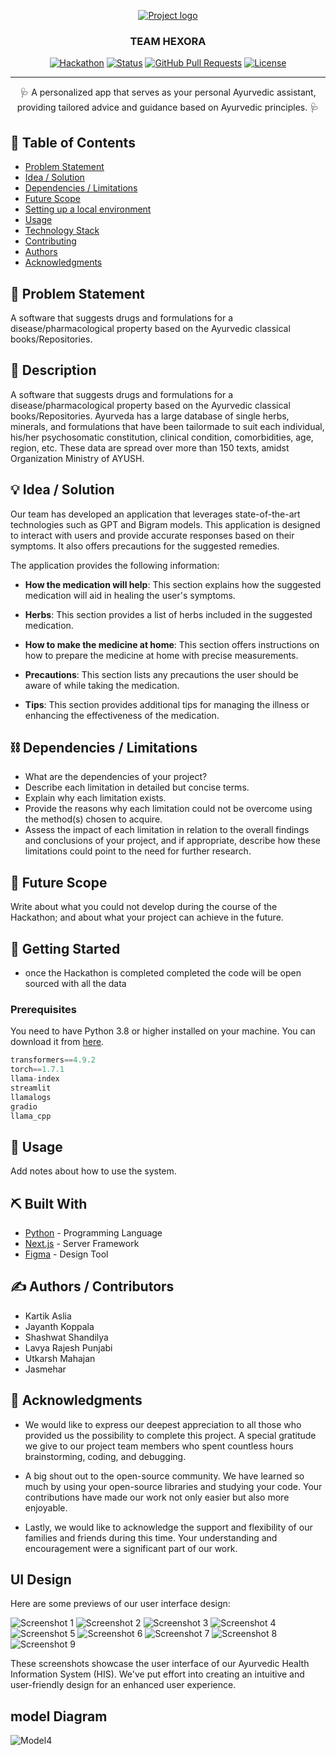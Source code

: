 <p align="center">
  <a href="" rel="noopener">
    <img src="https://i.imgur.com/AZ2iWek.png" alt="Project logo">
  </a>
</p>
<h3 align="center">TEAM HEXORA</h3>

<div align="center">

[![Hackathon](https://img.shields.io/badge/hackathon-name-orange.svg)](http://hackathon.url.com)
[![Status](https://img.shields.io/badge/status-active-success.svg)]()
[![GitHub Pull Requests](https://img.shields.io/github/issues-pr/kylelobo/The-Documentation-Compendium.svg)](https://github.com/kylelobo/The-Documentation-Compendium/pulls)
[![License](https://img.shields.io/badge/license-MIT-blue.svg)](LICENSE.md)

</div>

---

<p align="center"> 🩺 A personalized app that serves as your personal Ayurvedic assistant, providing tailored advice and guidance based on Ayurvedic principles. 🩺 </p>

## 📝 Table of Contents

- [Problem Statement](#problem_statement)
- [Idea / Solution](#idea)
- [Dependencies / Limitations](#limitations)
- [Future Scope](#future_scope)
- [Setting up a local environment](#getting_started)
- [Usage](#usage)
- [Technology Stack](#tech_stack)
- [Contributing](../CONTRIBUTING.md)
- [Authors](#authors)
- [Acknowledgments](#acknowledgments)

## 🧐 Problem Statement <a name="problem_statement"></a>

A software that suggests drugs and formulations for a disease/pharmacological property based on the Ayurvedic classical books/Repositories.

## 🧐 Description

A software that suggests drugs and formulations for a disease/pharmacological property based on the Ayurvedic classical books/Repositories. Ayurveda has a large database of single herbs, minerals, and formulations that have been tailormade to suit each individual, his/her psychosomatic constitution, clinical condition, comorbidities, age, region, etc. These data are spread over more than 150 texts, amidst Organization Ministry of AYUSH.

## 💡 Idea / Solution <a name="idea"></a>

Our team has developed an application that leverages state-of-the-art technologies such as GPT and Bigram models. This application is designed to interact with users and provide accurate responses based on their symptoms. It also offers precautions for the suggested remedies.

The application provides the following information:

- **How the medication will help**: This section explains how the suggested medication will aid in healing the user's symptoms.

- **Herbs**: This section provides a list of herbs included in the suggested medication.

- **How to make the medicine at home**: This section offers instructions on how to prepare the medicine at home with precise measurements.

- **Precautions**: This section lists any precautions the user should be aware of while taking the medication.

- **Tips**: This section provides additional tips for managing the illness or enhancing the effectiveness of the medication.

## ⛓️ Dependencies / Limitations <a name="limitations"></a>

- What are the dependencies of your project?
- Describe each limitation in detailed but concise terms.
- Explain why each limitation exists.
- Provide the reasons why each limitation could not be overcome using the method(s) chosen to acquire.
- Assess the impact of each limitation in relation to the overall findings and conclusions of your project, and if appropriate, describe how these limitations could point to the need for further research.

## 🚀 Future Scope <a name="future_scope"></a>

Write about what you could not develop during the course of the Hackathon; and about what your project can achieve in the future.

## 🏁 Getting Started <a name="getting_started"></a>

- once the Hackathon is completed completed the code will be open sourced with all the data 
### Prerequisites

You need to have Python 3.8 or higher installed on your machine. You can download it from [here](https://www.python.org/downloads/).

```python
transformers==4.9.2
torch==1.7.1
llama-index
streamlit
llamalogs
gradio
llama_cpp
```
## 🎈 Usage <a name="usage"></a>

Add notes about how to use the system.

## ⛏️ Built With <a name="tech_stack"></a>

- [Python](https://www.python.org/) - Programming Language
- [Next.js](https://nextjs.org/) - Server Framework
- [Figma](https://www.figma.com/) - Design Tool

## ✍️ Authors / Contributors <a name="authors"></a>
- Kartik Aslia
- Jayanth Koppala
- Shashwat Shandilya
- Lavya Rajesh Punjabi
- Utkarsh Mahajan
- Jasmehar

## 🎉 Acknowledgments <a name="acknowledgments"></a>

- We would like to express our deepest appreciation to all those who provided us the possibility to complete this project. A special gratitude we give to our project team members who spent countless hours brainstorming, coding, and debugging. 

- A big shout out to the open-source community. We have learned so much by using your open-source libraries and studying your code. Your contributions have made our work not only easier but also more enjoyable.

- Lastly, we would like to acknowledge the support and flexibility of our families and friends during this time. Your understanding and encouragement were a significant part of our work.
## UI Design 

Here are some previews of our user interface design:

![Screenshot 1](https://github.com/Skizzy-create/Ayurvedic_HIS/assets/116277022/3d8bc278-2c47-47da-851d-7a99f772b1a3)
![Screenshot 2](https://github.com/Skizzy-create/Ayurvedic_HIS/assets/116277022/468bd036-e030-46c7-816c-114fccb14489)
![Screenshot 3](https://github.com/Skizzy-create/Ayurvedic_HIS/assets/116277022/e7962daf-154a-4980-b54d-d448659b394b)
![Screenshot 4](https://github.com/Skizzy-create/Ayurvedic_HIS/assets/116277022/505f59f1-1f2a-431c-80b1-3a378ad35afb)
![Screenshot 5](https://github.com/Skizzy-create/Ayurvedic_HIS/assets/116277022/166d9717-b419-4d2d-acbc-c4d667b903e4)
![Screenshot 6](https://github.com/Skizzy-create/Ayurvedic_HIS/assets/116277022/c5acf7bd-e9d4-41a5-aa6c-9a1bcdfe6a40)
![Screenshot 7](https://github.com/Skizzy-create/Ayurvedic_HIS/assets/116277022/331ab2b5-e30d-4016-a576-cea63a99674e)
![Screenshot 8](https://github.com/Skizzy-create/Ayurvedic_HIS/assets/116277022/806d0f38-70c5-4873-94f7-cfc8ea238e3a)
![Screenshot 9](https://github.com/Skizzy-create/Ayurvedic_HIS/assets/116277022/2bf9a469-6e0f-4712-800a-2a499d9ccd38)

These screenshots showcase the user interface of our Ayurvedic Health Information System (HIS). We've put effort into creating an intuitive and user-friendly design for an enhanced user experience.

## model Diagram
![Model4](https://github.com/Skizzy-create/Ayurvedic_HIS/assets/112803348/8f17c78a-7048-4eab-9c1b-863c70e50e79)
